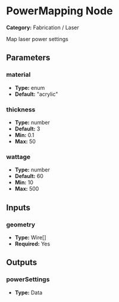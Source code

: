 
# PowerMapping Node

**Category:** Fabrication / Laser

Map laser power settings

## Parameters


### material
- **Type:** enum
- **Default:** "acrylic"





### thickness
- **Type:** number
- **Default:** 3
- **Min:** 0.1
- **Max:** 50



### wattage
- **Type:** number
- **Default:** 60
- **Min:** 10
- **Max:** 500



## Inputs


### geometry
- **Type:** Wire[]
- **Required:** Yes



## Outputs


### powerSettings
- **Type:** Data




